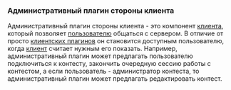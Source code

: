 ### Административный плагин стороны клиента ###
Административный плагин стороны клиента - это компонент [клиента](Client.md), который позволяет [пользователю](User.md) общаться с сервером. В отличие от просто [клиентских плагинов](ClientPlugin.md) он становится доступным пользователю, когда [клиент](Client.md) считает нужным его показать. Например, административный плагин может предлагать пользователю подключиться к контесту, закончить очередную сессию работы с контестом, а если пользователь - администратор контеста, то административный плагин может предлагать редактировать контест.